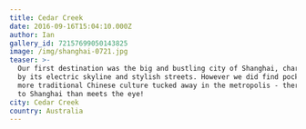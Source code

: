 ```yaml
---
title: Cedar Creek
date: 2016-09-16T15:04:10.000Z
author: Ian
gallery_id: 72157699050143825
image: /img/shanghai-0721.jpg
teaser: >-
  Our first destination was the big and bustling city of Shanghai, characterized
  by its electric skyline and stylish streets. However we did find pockets of
  more traditional Chinese culture tucked away in the metropolis - there's more
  to Shanghai than meets the eye!
city: Cedar Creek
country: Australia
---
```

